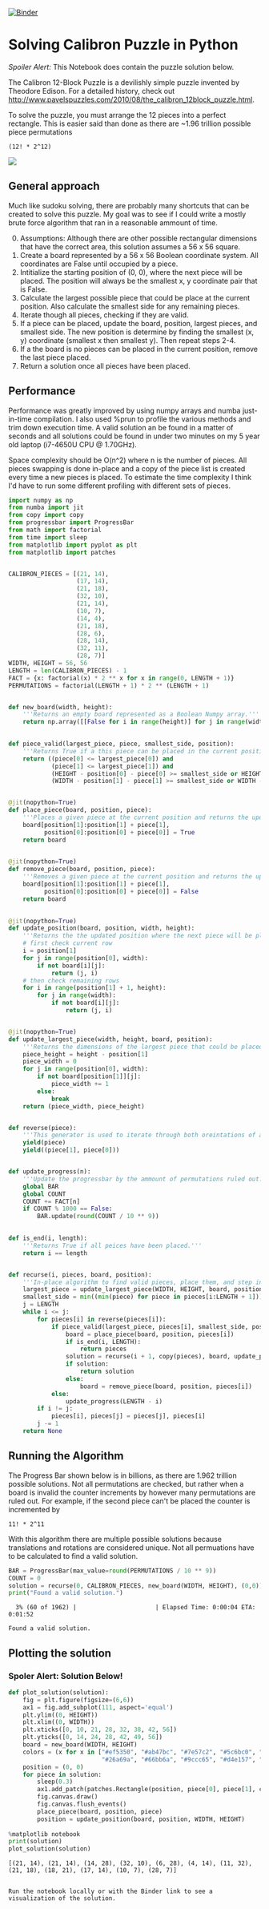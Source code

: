 [![Binder](https://mybinder.org/badge.svg)](https://mybinder.org/v2/gh/nikking/calibron/master)


# Solving Calibron Puzzle in Python

_Spoiler Alert:_ This Notebook does contain the puzzle solution below.

The Calibron 12-Block Puzzle is a devilishly simple puzzle invented by Theodore Edison. For a detailed history, check out http://www.pavelspuzzles.com/2010/08/the_calibron_12block_puzzle.html. 

To solve the puzzle, you must arrange the 12 pieces into a perfect rectangle. This is easier said than done as there are ~1.96 trillion possible piece permutations 
```
(12! * 2^12)
```
![](http://www.pavelspuzzles.com/images/calibron.jpg)

## General approach

Much like sudoku solving, there are probably many shortcuts that can be created to solve this puzzle. My goal was to see if I could write a mostly brute force algorithm that ran in a reasonable ammount of time.

0. Assumptions: Although there are other possible rectangular dimensions that have the correct area, this solution assumes a 56 x 56 square.
1. Create a board represented by a 56 x 56 Boolean coordinate system. All coordinates are False until occupied by a piece.
2. Intitialize the starting position of (0, 0), where the next piece will be placed. The position will always be the smallest x, y coordinate pair that is False.
3. Calculate the largest possible piece that could be place at the current position. Also calculate the smallest side for any remaining pieces.
4. Iterate though all pieces, checking if they are valid. 
5. If a piece can be placed, update the board, position, largest pieces, and smallest side. The new position is determine by finding the smallest (x, y) coordinate (smallest x then smallest y). Then repeat steps 2-4.
6. If a the board is no pieces can be placed in the current position, remove the last piece placed.
7. Return a solution once all pieces have been placed.

## Performance

Performance was greatly improved by using numpy arrays and numba just-in-time compilation. I also used %prun to profile the various methods and trim down execution time. A valid solution an be found in a matter of seconds and all solutions could be found in under two minutes on my 5 year old laptop (i7-4650U CPU @ 1.70GHz).

Space complexity should be O(n^2) where n is the number of pieces. All pieces swapping is done in-place and a copy of the piece list is created every time a new pieces is placed. To estimate the time complexity I think I'd have to run some different profiling with different sets of pieces.


```python
import numpy as np
from numba import jit
from copy import copy
from progressbar import ProgressBar
from math import factorial
from time import sleep
from matplotlib import pyplot as plt
from matplotlib import patches


CALIBRON_PIECES = [(21, 14),
                   (17, 14),
                   (21, 18),
                   (32, 10),
                   (21, 14),
                   (10, 7),
                   (14, 4),
                   (21, 18),
                   (28, 6),
                   (28, 14),
                   (32, 11),
                   (28, 7)]
WIDTH, HEIGHT = 56, 56
LENGTH = len(CALIBRON_PIECES) - 1
FACT = {x: factorial(x) * 2 ** x for x in range(0, LENGTH + 1)}
PERMUTATIONS = factorial(LENGTH + 1) * 2 ** (LENGTH + 1)


def new_board(width, height):
    '''Returns an empty board represented as a Boolean Numpy array.'''
    return np.array([[False for i in range(height)] for j in range(width)])       

    
def piece_valid(largest_piece, piece, smallest_side, position):
    '''Returns True if a this piece can be placed in the current position.'''
    return ((piece[0] <= largest_piece[0]) and
            (piece[1] <= largest_piece[1]) and 
            (HEIGHT - position[0] - piece[0] >= smallest_side or HEIGHT - position[0] - piece[0] == 0) and
            (WIDTH - position[1] - piece[1] >= smallest_side or WIDTH - position[1] - piece[1] == 0))


@jit(nopython=True)
def place_piece(board, position, piece):
    '''Places a given piece at the current position and returns the updated board.'''
    board[position[1]:position[1] + piece[1],
          position[0]:position[0] + piece[0]] = True
    return board

    
@jit(nopython=True)
def remove_piece(board, position, piece):
    '''Removes a given piece at the current position and returns the updated board.'''
    board[position[1]:position[1] + piece[1],
          position[0]:position[0] + piece[0]] = False
    return board

    
@jit(nopython=True)
def update_position(board, position, width, height):
    '''Returns the the updated position where the next piece will be placed.'''
    # first check current row
    i = position[1]
    for j in range(position[0], width):
        if not board[i][j]:
            return (j, i)
    # then check remaining rows
    for i in range(position[1] + 1, height):
        for j in range(width):
            if not board[i][j]:
                return (j, i)


@jit(nopython=True)
def update_largest_piece(width, height, board, position):
    '''Returns the dimensions of the largest piece that could be placed at the current position.'''
    piece_height = height - position[1]
    piece_width = 0
    for j in range(position[0], width):
        if not board[position[1]][j]:
            piece_width += 1
        else:
            break
    return (piece_width, piece_height)


def reverse(piece):
    '''This generator is used to iterate through both oreintations of a piece.'''
    yield(piece)
    yield((piece[1], piece[0]))


def update_progress(n):
    '''Update the progressbar by the ammount of permutations ruled out.'''
    global BAR
    global COUNT
    COUNT += FACT[n]
    if COUNT % 1000 == False:
        BAR.update(round(COUNT / 10 ** 9))

        
def is_end(i, length):
    '''Returns True if all peices have been placed.'''
    return i == length


def recurse(i, pieces, board, position):
    '''In-place algorithm to find valid pieces, place them, and step into a new board.'''
    largest_piece = update_largest_piece(WIDTH, HEIGHT, board, position)
    smallest_side = min((min(piece) for piece in pieces[i:LENGTH + 1]))
    j = LENGTH
    while i <= j:
        for pieces[i] in reverse(pieces[i]):
            if piece_valid(largest_piece, pieces[i], smallest_side, position):
                board = place_piece(board, position, pieces[i])
                if is_end(i, LENGTH):
                    return pieces
                solution = recurse(i + 1, copy(pieces), board, update_position(board, position, WIDTH, HEIGHT))
                if solution:
                    return solution
                else:
                    board = remove_piece(board, position, pieces[i])
            else:   
                update_progress(LENGTH - i)
        if i != j:
            pieces[i], pieces[j] = pieces[j], pieces[i]
        j -= 1
    return None
```

## Running the Algorithm

The Progress Bar shown below is in  billions, as there are 1.962 trillion possible solutions. Not all permutations are checked, but rather when a board is invalid the counter increments by however many permutations are ruled out. For example, if the second piece can't be placed the counter is incremented by 
```
11! * 2^11
```

With this algorithm there are multiple possible solutions because translations and rotations are considered unique. Not all permuations have to be calculated to find a valid solution.


```python
BAR = ProgressBar(max_value=round(PERMUTATIONS / 10 ** 9))
COUNT = 0
solution = recurse(0, CALIBRON_PIECES, new_board(WIDTH, HEIGHT), (0,0))
print("Found a valid solution.")
```

      3% (60 of 1962) |                      | Elapsed Time: 0:00:04 ETA:   0:01:52

    Found a valid solution.


## Plotting the solution

### Spoler Alert: Solution Below!


```python
def plot_solution(solution):
    fig = plt.figure(figsize=(6,6))
    ax1 = fig.add_subplot(111, aspect='equal')
    plt.ylim((0, HEIGHT))
    plt.xlim((0, WIDTH))
    plt.xticks([0, 10, 21, 28, 32, 38, 42, 56])
    plt.yticks([0, 14, 24, 28, 42, 49, 56])
    board = new_board(WIDTH, HEIGHT)
    colors = (x for x in ["#ef5350", "#ab47bc", "#7e57c2", "#5c6bc0", "#42a5f5", "#26c6da",
                          "#26a69a", "#66bb6a", "#9ccc65", "#d4e157", "#ffca28", "#ff7043"])
    position = (0, 0)
    for piece in solution:
        sleep(0.3)
        ax1.add_patch(patches.Rectangle(position, piece[0], piece[1], color=next(colors)))
        fig.canvas.draw()
        fig.canvas.flush_events()
        place_piece(board, position, piece)
        position = update_position(board, position, WIDTH, HEIGHT)
        
%matplotlib notebook
print(solution)
plot_solution(solution)
```
    [(21, 14), (21, 14), (14, 28), (32, 10), (6, 28), (4, 14), (11, 32), (21, 18), (18, 21), (17, 14), (10, 7), (28, 7)]
```

Run the notebook locally or with the Binder link to see a visualization of the solution.

